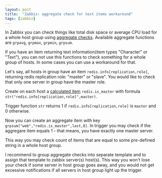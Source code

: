 ```yaml
---
layout: post
title:  "Zabbix: aggregate check for text items workaround"
tags: [zabbix]
---
```


In Zabbix you can check things like total disk space or average CPU load for a whole host group using [aggregate checks](https://www.zabbix.com/documentation/4.0/manual/config/items/itemtypes/aggregate). Available aggregate functions are `grpavg`, `grpmax`, `grpmin`, `grpsum`.

If you have an item returning text information(item types "Character" or "Text"), you can not use this functions to check something for a whole group of hosts. In some cases you can use a workaround for that.

Let's say, all hosts in group have an item `redis.info[replication,role]`, returning redis replication role: "master" or "slave". You would like to check that only one server in group have the master role.

Create on each host a [calculated item](https://www.zabbix.com/documentation/4.0/manual/config/items/itemtypes/calculated) `redis.is_master` with formula `str("redis.info[replication,role]",master)`.

Trigger function `str` returns 1 if `redis.info[replication,role]` is `master` and 0 otherwise.

Now you can create an aggregate item with key `grpsum["web","redis.is_master",last,0]`. In trigger you may check if the aggregare item equals 1 - that means, you have exactly one master server.

This way you may check count of items that are equal to some pre-defined string in a whole host group.

I recommend to group aggregate checks into separate template and to assign that template to zabbix server(s) host(s). This way you won't lose your check if some server in host group goes away, and you would not get excessive notifications if all servers in host group light up the trigger.
